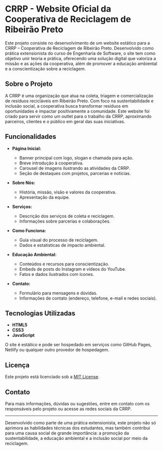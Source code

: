 # CRRP - Website Oficial da Cooperativa de Reciclagem de Ribeirão Preto

Este projeto consiste no desenvolvimento de um website estático para a CRRP – Cooperativa de Reciclagem de Ribeirão Preto. Desenvolvido como prática extensionista do curso de Engenharia de Software, o site tem como objetivo unir teoria e prática, oferecendo uma solução digital que valoriza a missão e as ações da cooperativa, além de promover a educação ambiental e a conscientização sobre a reciclagem.

## Sobre o Projeto

A CRRP é uma organização que atua na coleta, triagem e comercialização de resíduos recicláveis em Ribeirão Preto. Com foco na sustentabilidade e inclusão social, a cooperativa busca transformar resíduos em oportunidades e impactar positivamente a comunidade. Este website foi criado para servir como um outlet para o trabalho da CRRP, aproximando parceiros, clientes e o público em geral das suas iniciativas.

## Funcionalidades

- **Página Inicial:**  
  - Banner principal com logo, slogan e chamada para ação.
  - Breve introdução à cooperativa.
  - Carousel de imagens ilustrando as atividades da CRRP.
  - Seção de destaques com projetos, parcerias e notícias.

- **Sobre Nós:**  
  - História, missão, visão e valores da cooperativa.
  - Apresentação da equipe.

- **Serviços:**  
  - Descrição dos serviços de coleta e reciclagem.
  - Informações sobre parcerias e colaborações.

- **Como Funciona:**  
  - Guia visual do processo de reciclagem.
  - Dados e estatísticas de impacto ambiental.

- **Educação Ambiental:**  
  - Conteúdos e recursos para conscientização.
  - Embeds de posts do Instagram e vídeos do YouTube.
  - Fatos e dados ilustrados com ícones.

- **Contato:**  
  - Formulário para mensagens e dúvidas.
  - Informações de contato (endereço, telefone, e-mail e redes sociais).

## Tecnologias Utilizadas

- **HTML5**
- **CSS3**
- **JavaScript**

O site é estático e pode ser hospedado em serviços como GitHub Pages, Netlify ou qualquer outro provedor de hospedagem.

## Licença

Este projeto está licenciado sob a [MIT License](LICENSE).

## Contato

Para mais informações, dúvidas ou sugestões, entre em contato com os responsáveis pelo projeto ou acesse as redes sociais da CRRP.

---

Desenvolvido como parte de uma prática extensionista, este projeto não só aprimora as habilidades técnicas dos estudantes, mas também contribui para uma causa social de grande importância: a promoção da sustentabilidade, a educação ambiental e a inclusão social por meio da reciclagem.
